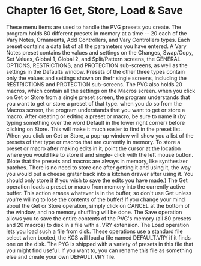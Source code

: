 # Chapter 16 Get, Store, Load & Save

These menu items are used to handle the PVG presets you create. The program holds 80 different presets in memory at a time -- 20 each of the Vary Notes, Ornaments, Add Controllers, and Vary Controllers types. Each preset contains a data list of all the parameters you have entered. A Vary Notes preset contains the values and settings on the Changes, Swap/Copy, Set Values, Global 1, Global 2, and Split/Pattern screens, the GENERAL OPTIONS, RESTRICTIONS, and PROTECTION sub-screens, as well as the settings in the Defaults window. Presets of the other three types contain only the values and settings shown on thefr single screens, including the RESTRICTIONS and PROTECTION sub-screens. The PVG also holds 20 macros, which contain all the settings on the Macros screen. when you click on Get or Store from a single preset screen, the program understands that you want to get or store a preset of that type. when you do so from the Macros screen, the program understands that you want to get or store a macro. After creating or editing a preset or macro, be sure to name it (by typing something over the word Default in the lower right corner) before clicking on Store. This will make it much easier to find in the preset list. When you click on Get or Store, a pop-up window will show you a list of the presets of that type or macros that are currently in memory. To store a preset or macro after making edits in it, point the cursor at the location where you would like to store it and single- click with the left mouse button. (Note that the presets and macros are always in memory, like synthesizer patches. There is no need to store one after getting it and using it, the way you would put a cheese grater back into a kitchen drawer after using it. You should only store it if you wish to save the edits you have made.) The Get operation loads a preset or macro from memory into the currently active buffer. This action erases whatever is in the buffer, so don't use Get unless you're willing to lose the contents of the buffer! If you change your mind about the Get or Store operation, simply click on CANCEL at the bottom of the window, and no memory shuffling will be done. The Save operation allows you to save the entire contents of the PVG's memory (all 80 presets and 20 macros) to disk in a file with a .VRY extension. The Load operation lets you load such a file from disk. These operations use a standard file select when booted, the KCS will load a file named DEFAULT.VRY if it finds one on the disk. The PYG is shipped with a variety of presets in this file that you might find useful. If you want to, you can rename this file as something else and create your own DEFAULT.VRY file.
